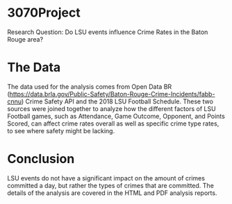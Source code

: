 # 3070Project
Research Question: Do LSU events influence Crime Rates in the Baton Rouge area?

# The Data
The data used for the analysis comes from Open Data BR (https://data.brla.gov/Public-Safety/Baton-Rouge-Crime-Incidents/fabb-cnnu) Crime Safety API and the 2018 LSU Football Schedule. These two sources were joined together to analyze how the different factors of LSU Football games, such as Attendance, Game Outcome, Opponent, and Points Scored, can affect crime rates overall as well as specific crime type rates, to see where safety might be lacking.

# Conclusion
LSU events do not have a significant impact on the amount of crimes committed a day, but rather the types of crimes that are committed. The details of the analysis are covered in the HTML and PDF analysis reports.

